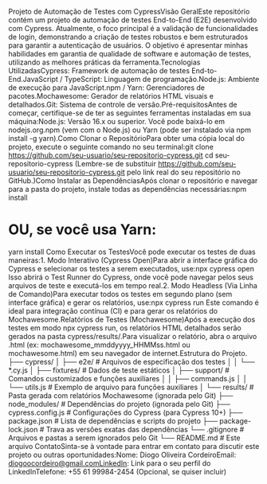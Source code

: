 Projeto de Automação de Testes com CypressVisão GeralEste repositório contém um projeto de automação de testes End-to-End (E2E) desenvolvido com Cypress. Atualmente, o foco principal é a validação de funcionalidades de login, demonstrando a criação de testes robustos e bem estruturados para garantir a autenticação de usuários. O objetivo é apresentar minhas habilidades em garantia de qualidade de software e automação de testes, utilizando as melhores práticas da ferramenta.Tecnologias UtilizadasCypress: Framework de automação de testes End-to-End.JavaScript / TypeScript: Linguagem de programação.Node.js: Ambiente de execução para JavaScript.npm / Yarn: Gerenciadores de pacotes.Mochawesome: Gerador de relatórios HTML visuais e detalhados.Git: Sistema de controle de versão.Pré-requisitosAntes de começar, certifique-se de ter as seguintes ferramentas instaladas em sua máquina:Node.js: Versão 16.x ou superior. Você pode baixá-lo em nodejs.org.npm (vem com o Node.js) ou Yarn (pode ser instalado via npm install -g yarn).Como Clonar o RepositórioPara obter uma cópia local do projeto, execute o seguinte comando no seu terminal:git clone https://github.com/seu-usuario/seu-repositorio-cypress.git
cd seu-repositorio-cypress
(Lembre-se de substituir https://github.com/seu-usuario/seu-repositorio-cypress.git pelo link real do seu repositório no GitHub.)Como Instalar as DependênciasApós clonar o repositório e navegar para a pasta do projeto, instale todas as dependências necessárias:npm install
# OU, se você usa Yarn:
yarn install
Como Executar os TestesVocê pode executar os testes de duas maneiras:1. Modo Interativo (Cypress Open)Para abrir a interface gráfica do Cypress e selecionar os testes a serem executados, use:npx cypress open
Isso abrirá o Test Runner do Cypress, onde você pode navegar pelos seus arquivos de teste e executá-los em tempo real.2. Modo Headless (Via Linha de Comando)Para executar todos os testes em segundo plano (sem interface gráfica) e gerar os relatórios, use:npx cypress run
Este comando é ideal para integração contínua (CI) e para gerar os relatórios do Mochawesome.Relatórios de Testes (Mochawesome)Após a execução dos testes em modo npx cypress run, os relatórios HTML detalhados serão gerados na pasta cypress/results/.Para visualizar o relatório, abra o arquivo .html (ex: mochawesome_mmddyyyy_HHMMss.html ou mochawesome.html) em seu navegador de internet.Estrutura do Projeto.
├── cypress/
│   ├── e2e/              # Arquivos de especificação dos testes
│   │   └── *.cy.js
│   ├── fixtures/         # Dados de teste estáticos
│   ├── support/          # Comandos customizados e funções auxiliares
│   │   ├── commands.js
│   │   └── utils.js      # Exemplo de arquivo para funções auxiliares
│   └── results/          # Pasta gerada com relatórios Mochawesome (ignorada pelo Git)
├── node_modules/         # Dependências do projeto (ignorada pelo Git)
├── cypress.config.js     # Configurações do Cypress (para Cypress 10+)
├── package.json          # Lista de dependências e scripts do projeto
├── package-lock.json     # Trava as versões exatas das dependências
└── .gitignore            # Arquivos e pastas a serem ignorados pelo Git
└── README.md             # Este arquivo
ContatoSinta-se à vontade para entrar em contato para discutir este projeto ou outras oportunidades:Nome: Diogo Oliveira CordeiroEmail: diogoocordeiro@gmail.comLinkedIn: Link para o seu perfil do LinkedInTelefone: +55 61 99984-2454 (Opcional, se quiser incluir)
